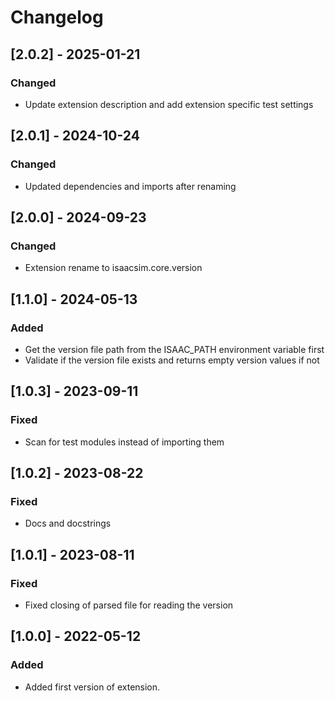 # Changelog

## [2.0.2] - 2025-01-21
### Changed
- Update extension description and add extension specific test settings

## [2.0.1] - 2024-10-24
### Changed
- Updated dependencies and imports after renaming


## [2.0.0] - 2024-09-23
### Changed 
- Extension rename to isaacsim.core.version

## [1.1.0] - 2024-05-13
### Added
- Get the version file path from the ISAAC_PATH environment variable first
- Validate if the version file exists and returns empty version values if not

## [1.0.3] - 2023-09-11

### Fixed
- Scan for test modules instead of importing them

## [1.0.2] - 2023-08-22

### Fixed
- Docs and docstrings

## [1.0.1] - 2023-08-11

### Fixed
- Fixed closing of parsed file for reading the version

## [1.0.0] - 2022-05-12

### Added
- Added first version of extension.
